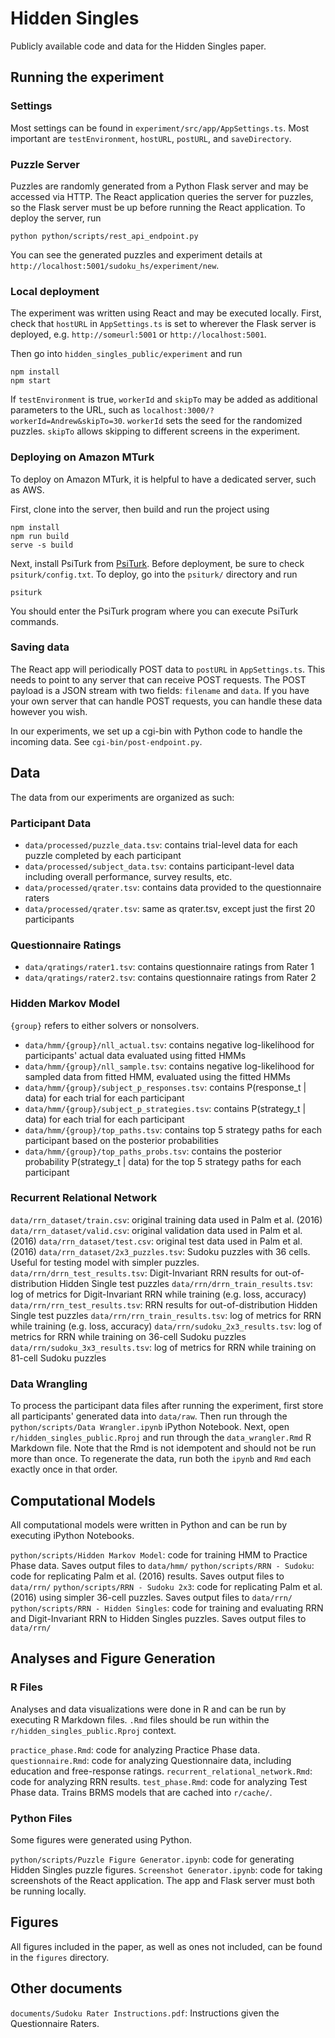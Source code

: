 # Hidden Singles
Publicly available code and data for the Hidden Singles paper.

## Running the experiment

### Settings
Most settings can be found in `experiment/src/app/AppSettings.ts`. Most important are 
`testEnvironment`, `hostURL`, `postURL`, and `saveDirectory`.

### Puzzle Server
Puzzles are randomly generated from a Python Flask server and may be accessed via HTTP.
The React application queries the server for puzzles, so the Flask server must be up before
running the React application. To deploy the server, run

```
python python/scripts/rest_api_endpoint.py
```

You can see the generated puzzles and experiment details at `http://localhost:5001/sudoku_hs/experiment/new`.


### Local deployment
The experiment was written using React and may be executed locally.
First, check that `hostURL` in `AppSettings.ts` is set to wherever the Flask server is deployed, e.g.
`http://someurl:5001` or `http://localhost:5001`.

Then go into `hidden_singles_public/experiment` and run

```
npm install
npm start
```

If `testEnvironment` is true, `workerId` and `skipTo` may be added as additional parameters to the URL, such as `localhost:3000/?workerId=Andrew&skipTo=30`.
`workerId` sets the seed for the randomized puzzles. `skipTo` allows skipping to different screens in the experiment.

### Deploying on Amazon MTurk

To deploy on Amazon MTurk, it is helpful to have a dedicated server, such as AWS.

First, clone into the server, then build and run the project using 

```
npm install
npm run build
serve -s build
```

Next, install PsiTurk from [PsiTurk](http://psiturk.org/). Before deployment, be sure to check `psiturk/config.txt`.
To deploy, go into the `psiturk/` directory and run

```
psiturk
```

You should enter the PsiTurk program where you can execute PsiTurk commands.

### Saving data

The React app will periodically POST data to `postURL` in `AppSettings.ts`. This needs to point to any server that can receive POST requests.
The POST payload is a JSON stream with two fields: `filename` and `data`. If you have your own server that can handle POST requests, you can handle these
data however you wish.

In our experiments, we set up a cgi-bin with Python code to handle the incoming data. See `cgi-bin/post-endpoint.py`.



## Data

The data from our experiments are organized as such:

### Participant Data

- `data/processed/puzzle_data.tsv`: contains trial-level data for each puzzle completed by each participant
- `data/processed/subject_data.tsv`: contains participant-level data including overall performance, survey results, etc.
- `data/processed/qrater.tsv`: contains data provided to the questionnaire raters
- `data/processed/qrater.tsv`: same as qrater.tsv, except just the first 20 participants

### Questionnaire Ratings

- `data/qratings/rater1.tsv`: contains questionnaire ratings from Rater 1
- `data/qratings/rater2.tsv`: contains questionnaire ratings from Rater 2

### Hidden Markov Model

`{group}` refers to either solvers or nonsolvers.

- `data/hmm/{group}/nll_actual.tsv`: contains negative log-likelihood for participants' actual data evaluated using fitted HMMs
- `data/hmm/{group}/nll_sample.tsv`: contains negative log-likelihood for sampled data from fitted HMM, evaluated using the fitted HMMs
- `data/hmm/{group}/subject_p_responses.tsv`: contains P(response_t | data) for each trial for each participant
- `data/hmm/{group}/subject_p_strategies.tsv`: contains P(strategy_t | data) for each trial for each participant
- `data/hmm/{group}/top_paths.tsv`: contains top 5 strategy paths for each participant based on the posterior probabilities
- `data/hmm/{group}/top_paths_probs.tsv`: contains the posterior probability P(strategy_t | data) for the top 5 strategy paths for each participant

### Recurrent Relational Network

`data/rrn_dataset/train.csv`: original training data used in Palm et al. (2016)
`data/rrn_dataset/valid.csv`: original validation data used in Palm et al. (2016)
`data/rrn_dataset/test.csv`: original test data used in Palm et al. (2016)
`data/rrn_dataset/2x3_puzzles.tsv`: Sudoku puzzles with 36 cells. Useful for testing model with simpler puzzles.
`data/rrn/drrn_test_results.tsv`: Digit-Invariant RRN results for out-of-distribution Hidden Single test puzzles
`data/rrn/drrn_train_results.tsv`: log of metrics for Digit-Invariant RRN while training (e.g. loss, accuracy)
`data/rrn/rrn_test_results.tsv`: RRN results for out-of-distribution Hidden Single test puzzles
`data/rrn/rrn_train_results.tsv`: log of metrics for RRN while training (e.g. loss, accuracy)
`data/rrn/sudoku_2x3_results.tsv`: log of metrics for RRN while training on 36-cell Sudoku puzzles
`data/rrn/sudoku_3x3_results.tsv`: log of metrics for RRN while training on 81-cell Sudoku puzzles

### Data Wrangling

To process the participant data files after running the experiment, first store all participants' generated data into 
`data/raw`. Then run through the `python/scripts/Data Wrangler.ipynb` iPython Notebook.
Next, open `r/hidden_singles_public.Rproj` and run through the `data_wrangler.Rmd` R Markdown file.
Note that the Rmd is not idempotent and should not be run more than once.
To regenerate the data, run both the `ipynb` and `Rmd` each exactly once in that order.


## Computational Models

All computational models were written in Python and can be run by executing iPython Notebooks.

`python/scripts/Hidden Markov Model`: code for training HMM to Practice Phase data. Saves output files to `data/hmm/`
`python/scripts/RRN - Sudoku`: code for replicating Palm et al. (2016) results. Saves output files to `data/rrn/`
`python/scripts/RRN - Sudoku 2x3`: code for replicating Palm et al. (2016) using simpler 36-cell puzzles. Saves output files to `data/rrn/`
`python/scripts/RRN - Hidden Singles`: code for training and evaluating RRN and Digit-Invariant RRN to Hidden Singles puzzles. Saves output files to `data/rrn/`



## Analyses and Figure Generation

### R Files
Analyses and data visualizations were done in R and can be run by executing R Markdown files.
`.Rmd` files should be run within the `r/hidden_singles_public.Rproj` context.

`practice_phase.Rmd`: code for analyzing Practice Phase data.
`questionnaire.Rmd`: code for analyzing Questionnaire data, including education and free-response ratings.
`recurrent_relational_network.Rmd`: code for analyzing RRN results.
`test_phase.Rmd`: code for analyzing Test Phase data. Trains BRMS models that are cached into `r/cache/`.

### Python Files
Some figures were generated using Python.

`python/scripts/Puzzle Figure Generator.ipynb`: code for generating Hidden Singles puzzle figures.
`Screenshot Generator.ipynb`: code for taking screenshots of the React application. The app and Flask server must both be running locally.


## Figures

All figures included in the paper, as well as ones not included, can be found in the `figures` directory.

## Other documents

`documents/Sudoku Rater Instructions.pdf`: Instructions given the Questionnaire Raters.
